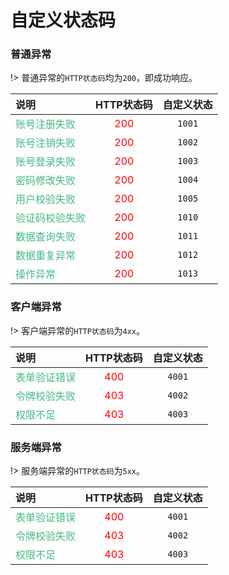 # 自定义状态码

### 普通异常
!> 普通异常的`HTTP状态码`均为`200`，即成功响应。

|**说明**|**HTTP状态码**|**自定义状态**|
|:-------|:-----------:|:------------:|
|<div style="color:#42b983;">账号注册失败</div>      |<div style="color:red;">200</div>|`1001`|
|<div style="color:#42b983;">账号注销失败</div>      |<div style="color:red;">200</div>|`1002`|
|<div style="color:#42b983;">账号登录失败</div>      |<div style="color:red;">200</div>|`1003`|
|<div style="color:#42b983;">密码修改失败</div>      |<div style="color:red;">200</div>|`1004`|
|<div style="color:#42b983;">用户校验失败</div>      |<div style="color:red;">200</div>|`1005`|
|<div style="color:#42b983;">验证码校验失败</div>    |<div style="color:red;">200</div>|`1010`|
|<div style="color:#42b983;">数据查询失败</div>      |<div style="color:red;">200</div>|`1011`|
|<div style="color:#42b983;">数据重复异常</div>      |<div style="color:red;">200</div>|`1012`|
|<div style="color:#42b983;">操作异常</div>          |<div style="color:red;">200</div>|`1013`|


### 客户端异常
!> 客户端异常的`HTTP状态码`为`4xx`。

|**说明**|**HTTP状态码**|**自定义状态**|
|:-------|:-----------:|:------------:|
|<div style="color:#42b983;">表单验证错误</div>      |<div style="color:red;">400</div>|`4001`|
|<div style="color:#42b983;">令牌校验失败</div>      |<div style="color:red;">403</div>|`4002`|
|<div style="color:#42b983;">权限不足</div>          |<div style="color:red;">403</div>|`4003`|

### 服务端异常
!> 服务端异常的`HTTP状态码`为`5xx`。

|**说明**|**HTTP状态码**|**自定义状态**|
|:-------|:-----------:|:------------:|
|<div style="color:#42b983;">表单验证错误</div>      |<div style="color:red;">400</div>|`4001`|
|<div style="color:#42b983;">令牌校验失败</div>      |<div style="color:red;">403</div>|`4002`|
|<div style="color:#42b983;">权限不足</div>          |<div style="color:red;">403</div>|`4003`|
